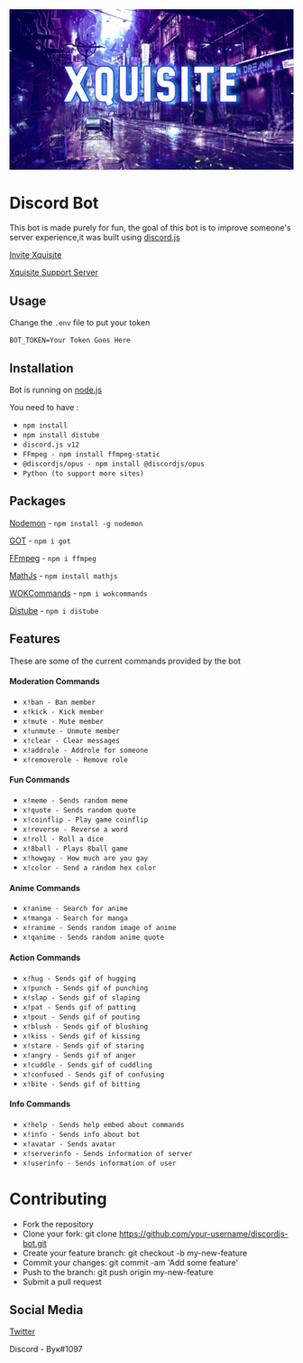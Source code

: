 <img src="img/wallpaper.jpg">

# Discord Bot
This bot is made purely for fun, the goal of this bot is to improve someone's server experience,it was built using [discord.js](https://discord.js.org/#/)

[Invite Xquisite](https://discord.com/api/oauth2/authorize?client_id=840968738122498070&permissions=8&scope=bot)

[Xquisite Support Server](https://dsc.gg/xquisite-support)

## Usage
Change the ```.env``` file to put your token

```
BOT_TOKEN=Your Token Goes Here
```
## Installation
Bot is running on [node.js](https://nodejs.org/en/)

You need to have :

* ```npm install```
* ```npm install distube```
* ```discord.js v12```
* ```FFmpeg - npm install ffmpeg-static```
* ```@discordjs/opus - npm install @discordjs/opus```
* ```Python (to support more sites)```

## Packages
[Nodemon](https://www.npmjs.com/package/nodemon) - ```npm install -g nodemon```

[GOT](https://www.npmjs.com/package/got) - ```npm i got```

[FFmpeg](https://www.npmjs.com/package/ffmpeg) - ```npm i ffmpeg```

[MathJs](https://www.npmjs.com/package/mathjs) - ```npm install mathjs```

[WOKCommands](https://www.npmjs.com/package/wokcommands) - ```npm i wokcommands```

[Distube](https://www.npmjs.com/package/distube) - ```npm i distube```

## Features
These are some of the current commands provided by the bot

#### Moderation Commands
* ```x!ban - Ban member```
* ```x!kick - Kick member```
* ```x!mute - Mute member```
* ```x!unmute - Unmute member```
* ```x!clear - Clear messages```
* ```x!addrole - Addrole for someone```
* ```x!removerole - Remove role```

#### Fun Commands
* ```x!meme - Sends random meme```
* ```x!quote - Sends random quote```
* ```x!coinflip - Play game coinflip```
* ```x!reverse - Reverse a word```
* ```x!roll - Roll a dice```
* ```x!8ball - Plays 8ball game```
* ```x!howgay - How much are you gay```
* ```x!color - Send a random hex color```

#### Anime Commands
* ```x!anime - Search for anime```
* ```x!manga - Search for manga```
* ```x!ranime - Sends random image of anime```
* ```x!qanime - Sends random anime quote```

#### Action Commands
* ```x!hug - Sends gif of hugging```
* ```x!punch - Sends gif of punching```
* ```x!slap - Sends gif of slaping```
* ```x!pat - Sends gif of patting```
* ```x!pout - Sends gif of pouting```
* ```x!blush - Sends gif of blushing```
* ```x!kiss - Sends gif of kissing```
* ```x!stare - Sends gif of staring```
* ```x!angry - Sends gif of anger```
* ```x!cuddle - Sends gif of cuddling```
* ```x!confused - Sends gif of confusing```
* ```x!bite - Sends gif of bitting```

#### Info Commands
* ```x!help - Sends help embed about commands```
* ```x!info - Sends info about bot```
* ```x!avatar - Sends avatar```
* ```x!serverinfo - Sends information of server```
* ```x!userinfo - Sends information of user```

# Contributing
* Fork the repository
* Clone your fork: git clone https://github.com/your-username/discordjs-bot.git
* Create your feature branch: git checkout -b my-new-feature
* Commit your changes: git commit -am 'Add some feature'
* Push to the branch: git push origin my-new-feature
* Submit a pull request

## Social Media
[Twitter](https://twitter.com/yuukasuoh)

Discord - Вук#1097

